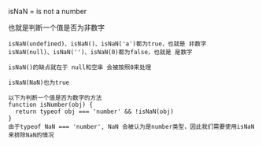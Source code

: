 isNaN = is not a number

也就是判断一个值是否为非数字



```
isNaN(undefined)、isNaN()、isNaN('a')都为true，也就是 非数字
isNaN(null)、isNaN('')、isNaN(0)都为false，也就是 是数字

isNaN()的缺点就在于 null和空串 会被按照0来处理

isNaN(NaN)也为true
```

```
以下为判断一个值是否为数字的方法
function isNumber(obj) { 
  return typeof obj === 'number' && !isNaN(obj) 
}
由于typeof NaN === 'number', NaN 会被认为是number类型，因此我们需要使用isNaN来排除NaN的情况 
```

